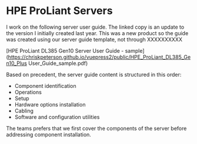 # HPE ProLiant Servers



I work on the following server user guide. The linked copy is an update to the version I initially created last year. This was a new product so the guide was created using our server guide template, not through XXXXXXXXXX

[HPE ProLiant DL385 Gen10 Server User Guide - sample](https://chriskpeterson.github.io/vuepress2/public/HPE_ProLiant_DL385_Gen10_Plus User_Guide_sample.pdf)

Based on precedent, the server guide content is structured in this order:

* Component identification
* Operations
* Setup
* Hardware options installation
* Cabling
* Software and configuration utilities

The teams prefers that we first cover the components of the server before addressing component installation.